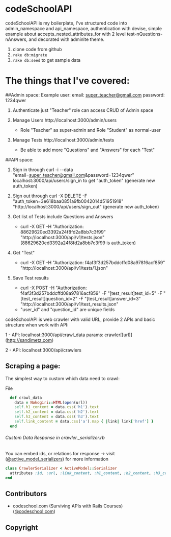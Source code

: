 # codeSchoolAPI
codeSchoolAPI is my boilerplate, I've structured code into admin_namespace and api_namespace, authentication with devise, simple example about accepts_nested_attributes_for with 2 level test-nQuestions-nAnswers, and decorated with adminlte theme.

1. clone code from github 
2. ```rake db:migrate```
3. ```rake db:seed``` to get sample data

# The things that I've covered:

##Admin space:
Example user:
    email: super_teacher@gmail.com
    password: 1234qwer

1. Authenticate just "Teacher" role can access CRUD of Admin space

2. Manage Users http://localhost:3000/admin/users 
    - Role "Teacher" as super-admin and Role "Student" as normal-user

3. Manage Tests  http://localhost:3000/admin/tests
    - Be able to add more "Questions" and "Answers" for each "Test"

##API space:

1. Sign in through curl -i --data "email=super_teacher@gmail.com&password=1234qwer" localhost:3000/api/users/sign_in to get "auth_token" (generate new auth_token)

2. Sign out through curl -X DELETE -F "auth_token=3e618baa0851a9fb0042014d51951918" "http://localhost:3000/api/users/sign_out" (generate new auth_token)

3. Get list of Tests include Questions and Answers
    - curl -X GET -H "Authorization: 88629620ed3392a24f8fd2a8bb7c3f99" "http://localhost:3000/api/v1/tests.json" (88629620ed3392a24f8fd2a8bb7c3f99 is auth_token)
    
4. Get "Test"
    - curl -X GET -H "Authorization: f4af3f3d257bddcffd08a97816acf859" "http://localhost:3000/api/v1/tests/1.json"
    
5. Save Test results
    - curl -X POST -H "Authorization: f4af3f3d257bddcffd08a97816acf859" -F "[test_result]test_id=5" -F "[test_result]question_id=2" -F "[test_result]answer_id=3" "http://localhost:3000/api/v1/test_results.json"
    - "user_id" and "question_id" are unique fields

    

codeSchoolAPI is web crawler with valid URL, provide 2 APIs and basic structure when work with API:

1 - API:    localhost:3000/api/crawl_data
    params: crawler[[url]] (http://sandimetz.com)
          
2 - API:    localhost:3000/api/crawlers
    

## Scraping a page:

The simplest way to custom which data need to crawl:

File 
```ruby
  def crawl_data
    data = Nokogiri::HTML(open(url))
    self.h1_content = data.css('h1').text
    self.h2_content = data.css('h2').text
    self.h3_content = data.css('h3').text
    self.link_content = data.css('a').map { |link| link['href'] }
  end
```

###### Custom Data Response in crawler._serializer.rb

You can embed ids, or relations for response -> visit ([@active_model_serializers](https://github.com/rails-api/active_model_serializers)) for more information

```ruby
class CrawlerSerializer < ActiveModel::Serializer
  attributes :id, :url, :link_content, :h1_content, :h2_content, :h3_content, :term
end
```

## Contributors
 * codeschool.com (Surviving APIs with Rails Courses) ([@codeschool.com](http://codeschool.com)) 

## Copyright

